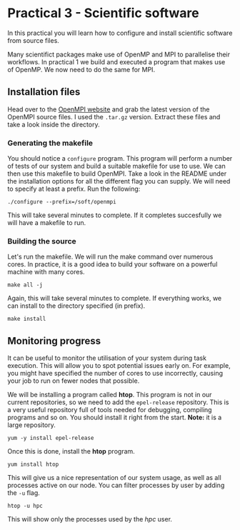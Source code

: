 # Practical 3 - Scientific software
In this practical you will learn how to configure and install scientific software from source files.

Many scientifict packages make use of OpenMP and MPI to parallelise their workflows. In practical 1 we build and executed a program that makes use of OpenMP. We now need to do the same for MPI.

## Installation files
Head over to the [OpenMPI website](https://www.open-mpi.org/software/ompi/v3.1/) and grab the latest version of the OpenMPI source files. I used the `.tar.gz` version. Extract these files and take a look inside the directory.

### Generating the makefile

You should notice a `configure` program. This program will perform a number of tests of our system and build a suitable makefile for use to use. We can then use this makefile to build OpenMPI. Take a look in the README under the installation options for all the different flag you can supply. We will need to specify at least a prefix. Run the following:

`./configure --prefix=/soft/openmpi`

This will take several minutes to complete. If it completes succesfully we will have a makefile to run.

### Building the source

Let's run the makefile. We will run the make command over numerous cores. In practice, it is a good idea to build your software on a powerful machine with many cores.

`make all -j`

Again, this will take several minutes to complete. If everything works, we can install to the directory specified (in prefix).

`make install`

## Monitoring progress
It can be useful to monitor the utilisation of your system during task execution. This will allow you to spot potential issues early on. For example, you might have specified the number of cores to use incorrectly, causing your job to run on fewer nodes that possible.

We will be installing a program called **htop**. This program is not in our current repositories, so we need to add the `epel-release` repository. This is a very useful repository full of tools needed for debugging, compiling programs and so on. You should install it right from the start. **Note:** it is a large repository.

`yum -y install epel-release`

Once this is done, install the **htop** program.

`yum install htop`

This will give us a nice representation of our system usage, as well as all processes active on our node. You can filter processes by user by adding the `-u` flag.

`htop -u hpc`

This will show only the processes used by the *hpc* user.



